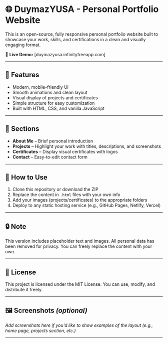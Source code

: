 
# 🌐 DuymazYUSA - Personal Portfolio Website

This is an open-source, fully responsive personal portfolio website built to showcase your work, skills, and certifications in a clean and visually engaging format.

🔗 **Live Demo:** [duymazyusa.infinityfreeapp.com]

---

## 🎨 Features

- Modern, mobile-friendly UI  
- Smooth animations and clean layout  
- Visual display of projects and certificates  
- Simple structure for easy customization  
- Built with HTML, CSS, and vanilla JavaScript

---

## 📁 Sections

- **About Me** – Brief personal introduction  
- **Projects** – Highlight your work with titles, descriptions, and screenshots  
- **Certificates** – Display visual certificates with logos  
- **Contact** – Easy-to-edit contact form  

---

## 🚀 How to Use

1. Clone this repository or download the ZIP  
2. Replace the content in `.html` files with your own info  
3. Add your images (projects/certificates) to the appropriate folders  
4. Deploy to any static hosting service (e.g., GitHub Pages, Netlify, Vercel)

---

## 🔒 Note

This version includes placeholder text and images. All personal data has been removed for privacy. You can freely replace the content with your own.

---

## 📄 License

This project is licensed under the MIT License. You can use, modify, and distribute it freely.

---

## 🖼️ Screenshots *(optional)*

_Add screenshots here if you'd like to show examples of the layout (e.g., home page, projects section, etc.)_

---
